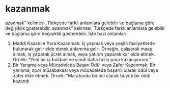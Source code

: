 # kazanmak
azanmak” kelimesi, Türkçede farklı anlamlara gelebilir ve bağlama göre değişiklik gösterebilir.
azanmak” kelimesi, Türkçede farklı anlamlara gelebilir ve bağlama göre değişiklik gösterebilir. İşte bazı anlamları:

1. Maddi Kazanım
Para Kazanmak: İş yapmak veya çeşitli faaliyetlerde bulunarak gelir elde etmek anlamına gelir. Örneğin, çalışarak maaş almak, iş yaparak ücret almak, veya yatırım yaparak kar elde etmek.
Örnek: “Yeni bir iş buldum ve şimdi daha fazla para kazanıyorum.”
2. Bir Yarışma veya Mücadelede Başarı
Ödül veya Zafer Kazanmak: Bir yarışma, spor müsabakası veya mücadelede başarılı olarak ödül veya zafer elde etmek.
Örnek: “Maratonda birinci olarak büyük bir ödül kazandı
